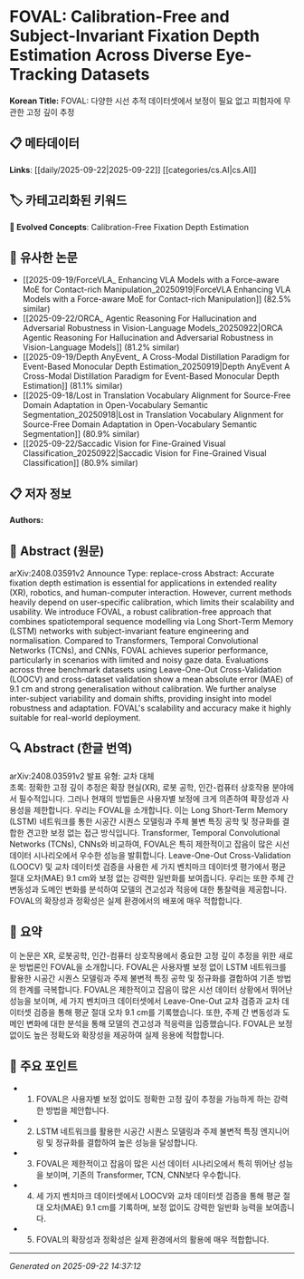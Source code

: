 # FOVAL: Calibration-Free and Subject-Invariant Fixation Depth Estimation Across Diverse Eye-Tracking Datasets

**Korean Title:** FOVAL: 다양한 시선 추적 데이터셋에서 보정이 필요 없고 피험자에 무관한 고정 깊이 추정

## 📋 메타데이터

**Links**: [[daily/2025-09-22|2025-09-22]] [[categories/cs.AI|cs.AI]]

## 🏷️ 카테고리화된 키워드
**🚀 Evolved Concepts**: Calibration-Free Fixation Depth Estimation

## 🔗 유사한 논문
- [[2025-09-19/ForceVLA_ Enhancing VLA Models with a Force-aware MoE for Contact-rich Manipulation_20250919|ForceVLA Enhancing VLA Models with a Force-aware MoE for Contact-rich Manipulation]] (82.5% similar)
- [[2025-09-22/ORCA_ Agentic Reasoning For Hallucination and Adversarial Robustness in Vision-Language Models_20250922|ORCA Agentic Reasoning For Hallucination and Adversarial Robustness in Vision-Language Models]] (81.2% similar)
- [[2025-09-19/Depth AnyEvent_ A Cross-Modal Distillation Paradigm for Event-Based Monocular Depth Estimation_20250919|Depth AnyEvent A Cross-Modal Distillation Paradigm for Event-Based Monocular Depth Estimation]] (81.1% similar)
- [[2025-09-18/Lost in Translation Vocabulary Alignment for Source-Free Domain Adaptation in Open-Vocabulary Semantic Segmentation_20250918|Lost in Translation Vocabulary Alignment for Source-Free Domain Adaptation in Open-Vocabulary Semantic Segmentation]] (80.9% similar)
- [[2025-09-22/Saccadic Vision for Fine-Grained Visual Classification_20250922|Saccadic Vision for Fine-Grained Visual Classification]] (80.9% similar)

## 📋 저자 정보

**Authors:** 

## 📄 Abstract (원문)

arXiv:2408.03591v2 Announce Type: replace-cross 
Abstract: Accurate fixation depth estimation is essential for applications in extended reality (XR), robotics, and human-computer interaction. However, current methods heavily depend on user-specific calibration, which limits their scalability and usability. We introduce FOVAL, a robust calibration-free approach that combines spatiotemporal sequence modelling via Long Short-Term Memory (LSTM) networks with subject-invariant feature engineering and normalisation. Compared to Transformers, Temporal Convolutional Networks (TCNs), and CNNs, FOVAL achieves superior performance, particularly in scenarios with limited and noisy gaze data. Evaluations across three benchmark datasets using Leave-One-Out Cross-Validation (LOOCV) and cross-dataset validation show a mean absolute error (MAE) of 9.1 cm and strong generalisation without calibration. We further analyse inter-subject variability and domain shifts, providing insight into model robustness and adaptation. FOVAL's scalability and accuracy make it highly suitable for real-world deployment.

## 🔍 Abstract (한글 번역)

arXiv:2408.03591v2 발표 유형: 교차 대체  
초록: 정확한 고정 깊이 추정은 확장 현실(XR), 로봇 공학, 인간-컴퓨터 상호작용 분야에서 필수적입니다. 그러나 현재의 방법들은 사용자별 보정에 크게 의존하여 확장성과 사용성을 제한합니다. 우리는 FOVAL을 소개합니다. 이는 Long Short-Term Memory (LSTM) 네트워크를 통한 시공간 시퀀스 모델링과 주체 불변 특징 공학 및 정규화를 결합한 견고한 보정 없는 접근 방식입니다. Transformer, Temporal Convolutional Networks (TCNs), CNNs와 비교하여, FOVAL은 특히 제한적이고 잡음이 많은 시선 데이터 시나리오에서 우수한 성능을 발휘합니다. Leave-One-Out Cross-Validation (LOOCV) 및 교차 데이터셋 검증을 사용한 세 가지 벤치마크 데이터셋 평가에서 평균 절대 오차(MAE) 9.1 cm와 보정 없는 강력한 일반화를 보여줍니다. 우리는 또한 주체 간 변동성과 도메인 변화를 분석하여 모델의 견고성과 적응에 대한 통찰력을 제공합니다. FOVAL의 확장성과 정확성은 실제 환경에서의 배포에 매우 적합합니다.

## 📝 요약

이 논문은 XR, 로봇공학, 인간-컴퓨터 상호작용에서 중요한 고정 깊이 추정을 위한 새로운 방법론인 FOVAL을 소개합니다. FOVAL은 사용자별 보정 없이 LSTM 네트워크를 활용한 시공간 시퀀스 모델링과 주제 불변적 특징 공학 및 정규화를 결합하여 기존 방법의 한계를 극복합니다. FOVAL은 제한적이고 잡음이 많은 시선 데이터 상황에서 뛰어난 성능을 보이며, 세 가지 벤치마크 데이터셋에서 Leave-One-Out 교차 검증과 교차 데이터셋 검증을 통해 평균 절대 오차 9.1 cm를 기록했습니다. 또한, 주제 간 변동성과 도메인 변화에 대한 분석을 통해 모델의 견고성과 적응력을 입증했습니다. FOVAL은 보정 없이도 높은 정확도와 확장성을 제공하여 실제 응용에 적합합니다.

## 🎯 주요 포인트

- 1. FOVAL은 사용자별 보정 없이도 정확한 고정 깊이 추정을 가능하게 하는 강력한 방법을 제안합니다.

- 2. LSTM 네트워크를 활용한 시공간 시퀀스 모델링과 주제 불변적 특징 엔지니어링 및 정규화를 결합하여 높은 성능을 달성합니다.

- 3. FOVAL은 제한적이고 잡음이 많은 시선 데이터 시나리오에서 특히 뛰어난 성능을 보이며, 기존의 Transformer, TCN, CNN보다 우수합니다.

- 4. 세 가지 벤치마크 데이터셋에서 LOOCV와 교차 데이터셋 검증을 통해 평균 절대 오차(MAE) 9.1 cm를 기록하며, 보정 없이도 강력한 일반화 능력을 보여줍니다.

- 5. FOVAL의 확장성과 정확성은 실제 환경에서의 활용에 매우 적합합니다.

---

*Generated on 2025-09-22 14:37:12*
